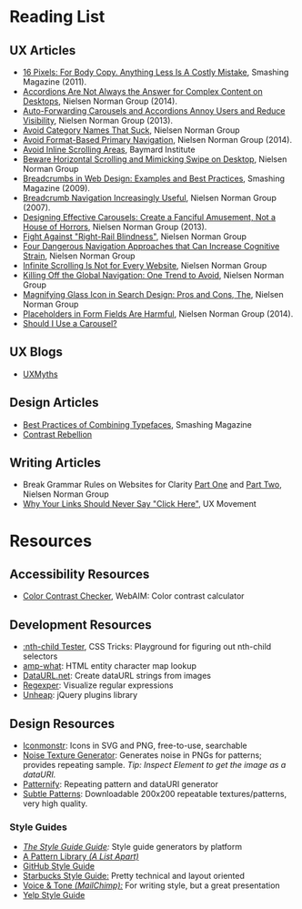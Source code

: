 # Reading List

## UX Articles

- [16 Pixels: For Body Copy. Anything Less Is A Costly Mistake](http://www.smashingmagazine.com/2011/10/07/16-pixels-body-copy-anything-less-costly-mistake/), Smashing Magazine (2011).
- [Accordions Are Not Always the Answer for Complex Content on Desktops](http://www.nngroup.com/articles/accordions-complex-content/), Nielsen Norman Group (2014).
- [Auto-Forwarding Carousels and Accordions Annoy Users and Reduce Visibility](http://www.nngroup.com/articles/auto-forwarding/), Nielsen Norman Group (2013).
- [Avoid Category Names That Suck](http://www.nngroup.com/articles/category-names-suck/), Nielsen Norman Group
- [Avoid Format-Based Primary Navigation](http://www.nngroup.com/articles/format-based-navigation/), Nielsen Norman Group (2014).
- [Avoid Inline Scrolling Areas](http://baymard.com/blog/inline-scroll-areas), Baymard Institute
- [Beware Horizontal Scrolling and Mimicking Swipe on Desktop](http://www.nngroup.com/articles/horizontal-scrolling/), Nielsen Norman Group
- [Breadcrumbs in Web Design: Examples and Best Practices](http://www.smashingmagazine.com/2009/03/17/breadcrumbs-in-web-design-examples-and-best-practices/), Smashing Magazine (2009).
- [Breadcrumb Navigation Increasingly Useful](http://www.nngroup.com/articles/breadcrumb-navigation-useful/), Nielsen Norman Group (2007).
- [Designing Effective Carousels: Create a Fanciful Amusement, Not a House of Horrors](http://www.nngroup.com/articles/designing-effective-carousels/), Nielsen Norman Group (2013).
- [Fight Against "Right-Rail Blindness"](http://www.nngroup.com/articles/fight-right-rail-blindness/), Nielsen Norman Group
- [Four Dangerous Navigation Approaches that Can Increase Cognitive Strain](http://www.nngroup.com/articles/navigation-cognitive-strain/), Nielsen Norman Group
- [Infinite Scrolling Is Not for Every Website](http://www.nngroup.com/articles/infinite-scrolling/), Nielsen Norman Group
- [Killing Off the Global Navigation: One Trend to Avoid](http://www.nngroup.com/articles/killing-global-navigation-one-trend-avoid/), Nielsen Norman Group
- [Magnifying Glass Icon in Search Design: Pros and Cons, The](http://www.nngroup.com/articles/magnifying-glass-icon/), Nielsen Norman Group
- [Placeholders in Form Fields Are Harmful](http://www.nngroup.com/articles/form-design-placeholders), Nielsen Norman Group (2014).
- [Should I Use a Carousel?](http://shouldiuseacarousel.com/)

## UX Blogs

- [UXMyths](http://uxmyths.com/)

## Design Articles

- [Best Practices of Combining Typefaces](http://www.smashingmagazine.com/2010/11/04/best-practices-of-combining-typefaces/), Smashing Magazine
- [Contrast Rebellion](http://contrastrebellion.com/)

## Writing Articles

- Break Grammar Rules on Websites for Clarity
  [Part One](http://www.nngroup.com/articles/break-grammar-rules/)
  and [Part Two](http://www.nngroup.com/articles/really-break-grammar-rules/), Nielsen Norman Group
- [Why Your Links Should Never Say "Click Here"](http://uxmovement.com/content/why-your-links-should-never-say-click-here/), UX Movement

# Resources

## Accessibility Resources

- [Color Contrast Checker](http://webaim.org/resources/contrastchecker/), WebAIM: Color contrast calculator

## Development Resources

- [:nth-child Tester](http://css-tricks.com/examples/nth-child-tester/), CSS Tricks: Playground for figuring out nth-child selectors
- [amp-what](http://amp-what.com/): HTML entity character map lookup
- [DataURL.net](http://dataurl.net/): Create dataURL strings from images
- [Regexper](http://www.regexper.com/): Visualize regular expressions
- [Unheap](http://www.unheap.com): jQuery plugins library

## Design Resources

- [Iconmonstr](http://iconmonstr.com/): Icons in SVG and PNG, free-to-use, searchable
- [Noise Texture Generator](http://www.noisetexturegenerator.com/): Generates noise in PNGs for patterns; provides repeating sample. _Tip: Inspect Element to get the image as a dataURI._
- [Patternify](http://www.patternify.com/): Repeating pattern and dataURI generator
- [Subtle Patterns](http://subtlepatterns.com/): Downloadable 200x200 repeatable textures/patterns, very high quality.

### Style Guides

- _[The Style Guide Guide](http://vinspee.me/style-guide-guide/):_ Style guide generators by platform
- [A Pattern Library _(A List Apart)_](http://patterns.alistapart.com/)
- [GitHub Style Guide](https://github.com/styleguide/css)
- [Starbucks Style Guide:](http://www.starbucks.com/static/reference/styleguide/) Pretty technical and layout oriented
- [Voice &amp; Tone _(MailChimp):_](http://voiceandtone.com/) For writing style, but a great presentation
- [Yelp Style Guide](http://www.yelp.com/styleguide)



